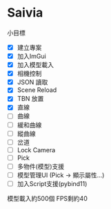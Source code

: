 Saivia
=================
小目標
- [x] 建立專案
- [x] 加入ImGui
- [x] 加入模型載入
- [x] 相機控制
- [x] JSON 讀取
- [x] Scene Reload
- [x] TBN 放置
- [x] 直線
- [ ] 曲線
- [ ] 緩和曲線
- [ ] 縱曲線
- [ ] 岔道
- [ ] Lock Camera
- [ ] Pick
- [ ] 多物件(模型)支援
- [ ] 模型管理UI (Pick -> 顯示屬性...)
- [ ] 加入Script支援(pybind11)

模型載入約500個 FPS剩約40